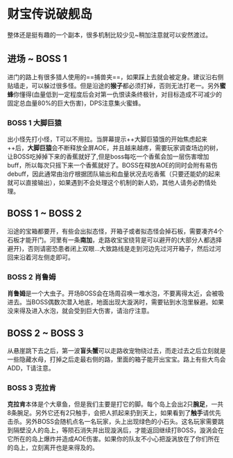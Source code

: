 # 财宝传说破舰岛

整体还是挺有趣的一个副本，很多机制比较少见~稍加注意就可以安然渡过。

## 进场 ~ BOSS 1

进门的路上有很多猎人使用的==捕兽夹==，如果踩上去就会被定身。建议<Role name="tank" /><Role name="healer" /><Role name="dps" />沿右侧贴墙走，可以躲过很多怪。但是沿途的**猴子**都必须打掉，否则无法打老一。另外**蜜蜂**你懂得(血量低到一定程度后会对第一仇恨读条终极针，对目标造成不可减少的固定总血量80%的巨大伤害)，<Role name="dps" />DPS注意集火蜜蜂。

### BOSS 1 大脚巨猿

出小怪先打小怪，T可以不用拉。当屏幕提示++大脚巨猿饿的开始焦虑起来++后，**大脚巨猿**会不断释放全屏AOE，并且越来越疼，需要玩家调查场边的树，让BOSS吃掉掉下来的香蕉就好了,但是boss每吃一个香蕉会加一层伤害增加buff，所以每次只摇下来一个香蕉就好了。BOSS在释放AOE的同时会附有易伤debuff，因此通常由<Role name="healer" />治疗根据团队输出和血量状况去吃香蕉（只要还能奶的起来就可以直接输出），如果遇到不会处理这个机制的新人奶，其他人请务必酌情处理。

## BOSS 1 ~ BOSS 2

沿途的宝箱都要开，有些会出拟态怪，开箱子或者拟态怪会掉石板，需要凑齐4个石板才能开门。河里有一条**南加**，走路收宝宝绕背是可以避开的(大部分人都选择避开)，否则请密恐患者闭上双眼…大致路线是走到河边先过河开箱子，然后过河回来沿着河左侧走即可。

### BOSS 2 肖鲁姆
**肖鲁姆**是一个大虫子。开场BOSS会在场周召唤一堆水泡，不要离得太近，会被吸进去。当BOSS偶数次潜入地底，地面出现大漩涡时，需要钻到水泡里躲避。如果没来得及进入水泡，就会受到巨大伤害，请<Role name="healer" />治疗注意。

## BOSS 2 ~ BOSS 3

从悬崖跳下去之后，第一波**盲头蟹**可以走路收宠物绕过去，而走过去之后立刻就是一些隐藏水母，打掉之后走最右侧的路，里面的箱子能开出宝宝。路上有些大鸟会ADD，<Role name="tank" />T请注意。

### BOSS 3 克拉肯
**克拉肯**本体是个大章鱼，但是我们主要是打它的脚。每个岛上会出2只**腕足**，一共8条腕足。另外它还有2只触手，会把人抓起来扔到天上，如果看到了**触手**请优先击杀。另外BOSS会随机点名一名玩家，头上出现绿色的小石头。这名玩家需要跳到隔壁没人的岛上，等陨石消失并出现漩涡后，才能返回继续打BOSS，漩涡会在它所在的岛上爆炸并造成AOE伤害。如果你的队友不小心把漩涡放在了你们所在的岛上，立刻离开也是来得及的。
